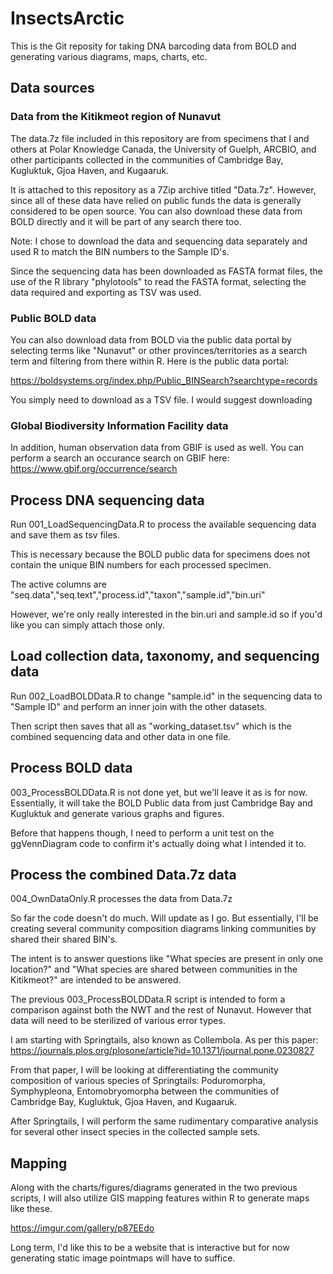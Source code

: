 # InsectsArctic

This is the Git reposity for taking DNA barcoding data from BOLD and generating various diagrams, maps, charts, etc.

## Data sources

### Data from the Kitikmeot region of Nunavut

The data.7z file included in this repository are from specimens that I and others at Polar Knowledge Canada, the University of Guelph, ARCBIO, and other participants collected in the communities of Cambridge Bay, Kugluktuk, Gjoa Haven, and Kugaaruk.

It is attached to this repository as a 7Zip archive titled "Data.7z". However, since all of these data have relied on public funds the data is generally considered to be open source. You can also download these data from BOLD directly and it will be part of any search there too.

Note: I chose to download the data and sequencing data separately and used R to match the BIN numbers to the Sample ID's.

Since the sequencing data has been downloaded as FASTA format files, the use of the R library "phylotools" to read the FASTA format, selecting the data required and exporting as TSV was used.

### Public BOLD data

You can also download data from BOLD via the public data portal by selecting terms like "Nunavut" or other provinces/territories as a search term and filtering from there within R. Here is the public data portal:

https://boldsystems.org/index.php/Public_BINSearch?searchtype=records

You simply need to download as a TSV file. I would suggest downloading 

### Global Biodiversity Information Facility data

In addition, human observation data from GBIF is used as well. You can perform a search an occurance search on GBIF here:
https://www.gbif.org/occurrence/search

## Process DNA sequencing data
Run 001_LoadSequencingData.R to process the available sequencing data and save them as tsv files.

This is necessary because the BOLD public data for specimens does not contain the unique BIN numbers for each processed specimen.

The active columns are "seq.data","seq.text","process.id","taxon","sample.id","bin.uri"

However, we're only really interested in the bin.uri and sample.id so if you'd like you can simply attach those only.

## Load collection data, taxonomy, and sequencing data

Run 002_LoadBOLDData.R to change "sample.id" in the sequencing data to "Sample ID" and perform an inner join with the other datasets.

Then script then saves that all as "working_dataset.tsv" which is the combined sequencing data and other data in one file.

## Process BOLD data

003_ProcessBOLDData.R is not done yet, but we'll leave it as is for now. Essentially, it will take the BOLD Public data from just Cambridge Bay and Kugluktuk and generate various graphs and figures.

Before that happens though, I need to perform a unit test on the ggVennDiagram code to confirm it's actually doing what I intended it to.

## Process the combined Data.7z data

004_OwnDataOnly.R processes the data from Data.7z

So far the code doesn't do much. Will update as I go. But essentially, I'll be creating several community composition diagrams linking communities by shared their shared BIN's.

The intent is to answer questions like "What species are present in only one location?" and "What species are shared between communities in the Kitikmeot?" are intended to be answered.

The previous 003_ProcessBOLDData.R script is intended to form a comparison against both the NWT and the rest of Nunavut. However that data will need to be sterilized of various error types.

I am starting with Springtails, also known as Collembola. As per this paper: https://journals.plos.org/plosone/article?id=10.1371/journal.pone.0230827

From that paper, I will be looking at differentiating the community composition of various species of Springtails: Poduromorpha, Symphypleona, Entomobryomorpha between the communities of Cambridge Bay, Kugluktuk, Gjoa Haven, and Kugaaruk.

After Springtails, I will perform the same rudimentary comparative analysis for several other insect species in the collected sample sets.

## Mapping
Along with the charts/figures/diagrams generated in the two previous scripts, I will also utilize GIS mapping features within R to generate maps like these.

https://imgur.com/gallery/p87EEdo

Long term, I'd like this to be a website that is interactive but for now generating static image pointmaps will have to suffice.
